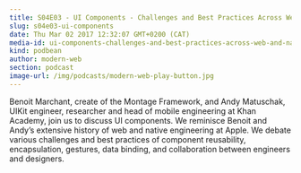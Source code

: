 ```yaml
---
title: S04E03 - UI Components - Challenges and Best Practices Across Web and Native
slug: s04e03-ui-components
date: Thu Mar 02 2017 12:32:07 GMT+0200 (CAT)
media-id: ui-components-challenges-and-best-practices-across-web-and-native
kind: podbean
author: modern-web
section: podcast
image-url: /img/podcasts/modern-web-play-button.jpg
---
```

Benoit Marchant, create of the Montage Framework, and Andy Matuschak, UIKit engineer, researcher and head of mobile engineering at Khan Academy, join us to discuss UI components. We reminisce Benoit and Andy’s extensive history of web and native engineering at Apple. We debate various challenges and best practices of component reusability, encapsulation, gestures, data binding, and collaboration between engineers and designers.